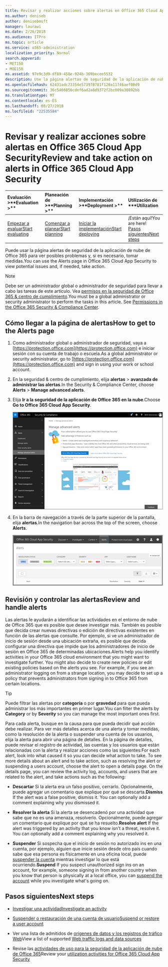 ```yaml
---
title: Revisar y realizar acciones sobre alertas en Office 365 Cloud App Security
ms.author: deniseb
author: denisebmsft
manager: laurawi
ms.date: 2/26/2018
ms.audience: ITPro
ms.topic: article
ms.service: o365-administration
localization_priority: Normal
search.appverid:
- MET150
- MOE150
ms.assetid: 97e9c3d9-df89-458e-924b-369becee5532
description: Use la página alertas de seguridad de la aplicación de nube de Office 365 para ver posibles problemas y tomar medidas. Puede descartar o resolver las alertas y, si es necesario, suspender una cuenta de usuario.
ms.openlocfilehash: 62431adc73354e573978781f120a11746aef08d9
ms.sourcegitcommit: 36c5466056cdef6ad2a8d9372f2bc009a30892bb
ms.translationtype: MT
ms.contentlocale: es-ES
ms.lasthandoff: 08/27/2018
ms.locfileid: "22535584"
---
```

# <a name="review-and-take-action-on-alerts-in-office-365-cloud-app-security"></a><span data-ttu-id="60b84-104">Revisar y realizar acciones sobre alertas en Office 365 Cloud App Security</span><span class="sxs-lookup"><span data-stu-id="60b84-104">Review and take action on alerts in Office 365 Cloud App Security</span></span>
  
|<span data-ttu-id="60b84-105">Evaluación **\>**</span><span class="sxs-lookup"><span data-stu-id="60b84-105">****Evaluation** \>**</span></span>|<span data-ttu-id="60b84-106">Planeación de **\>**</span><span class="sxs-lookup"><span data-stu-id="60b84-106">****Planning** \>**</span></span>|<span data-ttu-id="60b84-107">Implementación **\>**</span><span class="sxs-lookup"><span data-stu-id="60b84-107">****Deployment** \>**</span></span>|<span data-ttu-id="60b84-108">Utilización de \*\*\*</span><span class="sxs-lookup"><span data-stu-id="60b84-108">****Utilization****</span></span>|
|:-----|:-----|:-----|:-----|
|[<span data-ttu-id="60b84-109">Empezar a evaluar</span><span class="sxs-lookup"><span data-stu-id="60b84-109">Start evaluating</span></span>](office-365-cas-overview.md) <br/> |[<span data-ttu-id="60b84-110">Comenzar a planear</span><span class="sxs-lookup"><span data-stu-id="60b84-110">Start planning</span></span>](get-ready-for-office-365-cas.md) <br/> |[<span data-ttu-id="60b84-111">Iniciar la implementación</span><span class="sxs-lookup"><span data-stu-id="60b84-111">Start deploying</span></span>](turn-on-office-365-cas.md) <br/> |<span data-ttu-id="60b84-112">¡Están aquí!</span><span class="sxs-lookup"><span data-stu-id="60b84-112">You are here!</span></span>  <br/> [<span data-ttu-id="60b84-113">Pasos siguientes</span><span class="sxs-lookup"><span data-stu-id="60b84-113">Next steps</span></span>](#next-steps) <br/> |
   
<span data-ttu-id="60b84-114">Puede usar la página alertas de seguridad de la aplicación de nube de Office 365 para ver posibles problemas y, si es necesario, tomar medidas.</span><span class="sxs-lookup"><span data-stu-id="60b84-114">You can use the Alerts page in Office 365 Cloud App Security to view potential issues and, if needed, take action.</span></span>
  
> [!NOTE]
> <span data-ttu-id="60b84-p102">Debe ser un administrador global o administrador de seguridad para llevar a cabo las tareas de este artículo. Vea [permisos en la seguridad de Office 365 &amp; centro de cumplimiento](permissions-in-the-security-and-compliance-center.md).</span><span class="sxs-lookup"><span data-stu-id="60b84-p102">You must be a global administrator or security administrator to perform the tasks in this article. See [Permissions in the Office 365 Security &amp; Compliance Center](permissions-in-the-security-and-compliance-center.md).</span></span> 
  
## <a name="how-to-get-to-the-alerts-page"></a><span data-ttu-id="60b84-117">Cómo llegar a la página de alertas</span><span class="sxs-lookup"><span data-stu-id="60b84-117">How to get to the Alerts page</span></span>

1. <span data-ttu-id="60b84-118">Como administrador global o administrador de seguridad, vaya a [https://protection.office.com](https://protection.office.com) e iniciar sesión con su cuenta de trabajo o escuela.</span><span class="sxs-lookup"><span data-stu-id="60b84-118">As a global administrator or security administrator, go to [https://protection.office.com](https://protection.office.com) and sign in using your work or school account.</span></span> 
    
2. <span data-ttu-id="60b84-119">En la seguridad &amp; centro de cumplimiento, elija **alertas** \> **avanzada de administrar las alertas**.</span><span class="sxs-lookup"><span data-stu-id="60b84-119">In the Security &amp; Compliance Center, choose **Alerts** \> **Manage advanced alerts**.</span></span>
    
3. <span data-ttu-id="60b84-120">Elija **Ir a la seguridad de la aplicación de Office 365 en la nube**.</span><span class="sxs-lookup"><span data-stu-id="60b84-120">Choose **Go to Office 365 Cloud App Security**.</span></span>
    
    ![En la seguridad &amp; centro de cumplimiento, elija Administrar alertas avanzadas para ir a la seguridad de la aplicación de nube de Office 365](media/958632d4-03e3-4ade-8e22-d5509db6fca7.png)
  
4. <span data-ttu-id="60b84-122">En la barra de navegación a través de la parte superior de la pantalla, elija **alertas**.</span><span class="sxs-lookup"><span data-stu-id="60b84-122">In the navigation bar across the top of the screen, choose **Alerts**.</span></span>
    
    ![En la página alertas, puede ver las alertas que se activaron y todas las acciones realizadas.](media/3b53d4c9-4b13-435d-8547-8c0f9ae6b914.png)
  
## <a name="review-and-handle-alerts"></a><span data-ttu-id="60b84-124">Revisión y controlar las alertas</span><span class="sxs-lookup"><span data-stu-id="60b84-124">Review and handle alerts</span></span>

<span data-ttu-id="60b84-p103">Las alertas le ayudarán a identificar las actividades en el entorno de nube de Office 365 que es posible que desee investigar más. También es posible que decida crear nuevas directivas o edición de directivas existentes en función de las alertas que consulte. Por ejemplo, si ve un administrador de inicio de sesión desde una ubicación extraña, es posible que decida configurar una directiva que impide que los administradores de inicio de sesión en Office 365 de determinadas ubicaciones.</span><span class="sxs-lookup"><span data-stu-id="60b84-p103">Alerts help you identify activities in your Office 365 cloud environment that you might want to investigate further. You might also decide to create new policies or edit existing policies based on the alerts you see. For example, if you see an administrator logging on from a strange location, you may decide to set up a policy that prevents administrators from signing in to Office 365 from certain locations.</span></span>
  
> [!TIP]
> <span data-ttu-id="60b84-128">Puede filtrar las alertas por **categoría** o por **gravedad** para que pueda administrar los más importantes en primer lugar.</span><span class="sxs-lookup"><span data-stu-id="60b84-128">You can filter the alerts by **Category** or by **Severity** so you can manage the most important ones first.</span></span> 
  
<span data-ttu-id="60b84-p104">Para cada alerta, busque en la causa para que pueda decidir qué acción debe realizar. Para ver más detalles acerca de una alerta y tomar medidas, como la resolución de la alerta o suspender una cuenta de los usuarios, elija la alerta para abrir una página de detalles. En la página de detalles, puede revisar el registro de actividad, las cuentas y los usuarios que están relacionadas con la alerta y realizar acciones como las siguientes:</span><span class="sxs-lookup"><span data-stu-id="60b84-p104">For each alert, look into what caused it so you can decide what action to take. To see more details about an alert and to take action, such as resolving the alert or suspending a users account, choose the alert to open a details page. On the details page, you can review the activity log, accounts, and users that are related to the alert, and take actions such as the following:</span></span>
  
- <span data-ttu-id="60b84-p105">**Descartar** Si la alerta era un falso positivo, cerrarlo. Opcionalmente, puede agregar un comentario que explique por qué se descarta.</span><span class="sxs-lookup"><span data-stu-id="60b84-p105">**Dismiss** If the alert was a false positive, dismiss it. You can optionally add a comment explaining why you dismissed it.</span></span> 
    
- <span data-ttu-id="60b84-p106">**Resolver la alerta** Si la alerta se desencadenó por una actividad que sabe que no es una amenaza, resolverlo. Opcionalmente, puede agregar un comentario que explique por qué se ha resuelto.</span><span class="sxs-lookup"><span data-stu-id="60b84-p106">**Resolve alert** If the alert was triggered by an activity that you know isn't a threat, resolve it. You can optionally add a comment explaining why you resolved it.</span></span> 
    
- <span data-ttu-id="60b84-136">**Suspender** Si sospecha que el inicio de sesión no autorizado ins en una cuenta, por ejemplo, alguien que inicie sesión desde otro país cuando sabe que esa persona es físicamente en una oficina local, puede [suspender la cuenta](suspend-or-restore-an-account-in-ocas.md) mientras investigar lo que está ocurriendo.</span><span class="sxs-lookup"><span data-stu-id="60b84-136">**Suspend** If you suspect unauthorized sign ins on an account, for example, someone signing in from another country when you know that person is physically at a local office, you can [suspend the account](suspend-or-restore-an-account-in-ocas.md) while you investigate what's going on.</span></span> 
    
## <a name="next-steps"></a><span data-ttu-id="60b84-137">Pasos siguientes</span><span class="sxs-lookup"><span data-stu-id="60b84-137">Next steps</span></span>

- [<span data-ttu-id="60b84-138">Investigar una actividad</span><span class="sxs-lookup"><span data-stu-id="60b84-138">Investigate an activity</span></span>](investigate-an-activity-in-office-365-cas.md)
    
- [<span data-ttu-id="60b84-139">Suspender o restauración de una cuenta de usuario</span><span class="sxs-lookup"><span data-stu-id="60b84-139">Suspend or restore a user account</span></span>](suspend-or-restore-an-account-in-ocas.md)
    
- <span data-ttu-id="60b84-140">Ver una lista de admitidos de [orígenes de datos y los registros de tráfico Web](web-traffic-logs-and-data-sources-for-ocas.md)</span><span class="sxs-lookup"><span data-stu-id="60b84-140">View a list of supported [Web traffic logs and data sources](web-traffic-logs-and-data-sources-for-ocas.md)</span></span>
    
- <span data-ttu-id="60b84-141">Revise las [actividades de uso para la seguridad de la aplicación de nube de Office 365](utilization-activities-for-ocas.md)</span><span class="sxs-lookup"><span data-stu-id="60b84-141">Review your [utilization activities for Office 365 Cloud App Security](utilization-activities-for-ocas.md)</span></span>
    

